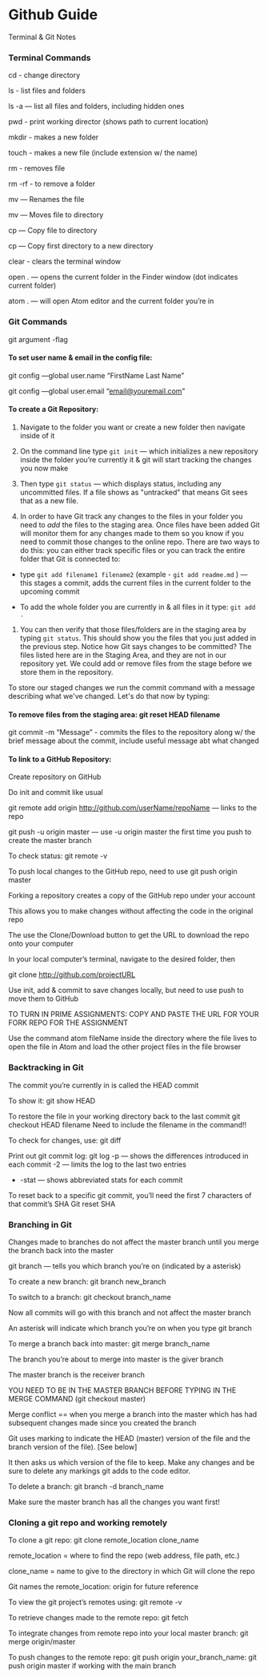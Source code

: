 # Github Guide

Terminal & Git Notes

### Terminal Commands
cd - change directory

ls - list files and folders

ls -a  — list all files and folders, including hidden ones

pwd - print working director (shows path to current location)  

mkdir - makes a new folder

touch - makes a new file (include extension w/ the name)

rm - removes file

rm -rf  - to remove a folder

mv <file-old> <file-new> — Renames the file

mv <file> <director> — Moves file to directory
 
cp <file> <directory> — Copy file to directory
 
cp <directory1> <directory2> — Copy first directory to a new directory 

clear - clears the terminal window

open . — opens the current folder in the Finder window (dot indicates current folder)

atom . — will open Atom editor and the current folder you’re in


### Git Commands

git argument -flag


#### To set user name & email in the config file:

git config —global user.name “FirstName Last Name”

git config —global user.email “email@youremail.com"


#### To create a Git Repository:

1. Navigate to the folder you want or create a new folder then navigate inside of it

1. On the command line type `git init` — which initializes a new repository inside the folder you’re currently it & git will start tracking the changes you now make

1. Then type `git status` —  which displays status, including any uncommitted files. If a file shows as "untracked" that means Git sees that as a new file.

1. In order to have Git track any changes to the files in your folder you need to *add* the files to the staging area. Once files have been added Git will monitor them for any changes made to them so you know if you need to commit those changes to the online repo. There are two ways to do this: you can either track specific files or you can track the entire folder that Git is connected to:

 * type `git add filename1 filename2` (example - `git add readme.md` ) — this stages a commit, adds the current files in the current folder to the upcoming commit

 * To add the whole folder you are currently in & all files in it type: `git add .`

1. You can then verify that those files/folders are in the staging area by typing `git status`. This should show you the files that you just added in the previous step. Notice how Git says changes to be committed? The files listed here are in the Staging Area, and they are not in our repository yet. We could add or remove files from the stage before we store them in the repository.

To store our staged changes we run the commit command with a message describing what we've changed. Let's do that now by typing: 
 

#### To remove files from the staging area: git reset HEAD filename

git commit -m “Message” - commits the files to the repository along w/ the brief message about the commit, include useful message abt what changed


#### To link to a GitHub Repository:


Create repository on GitHub

Do init and commit like usual

git remote add origin http://github.com/userName/repoName — links to the repo

git push -u origin master — use -u origin master the first time you push to create the master branch

To check status: git remote -v 

To push local changes to the GitHub repo, need to use git push origin master

Forking a repository creates a copy of the GitHub repo under your account

This allows you to make changes without affecting the code in the original repo

The use the Clone/Download button to get the URL to download the repo onto your computer

In your local computer’s terminal, navigate to the desired folder, then

git clone http://github.com/projectURL

Use init, add & commit to save changes locally, but need to use push to move them to GitHub

TO TURN IN PRIME ASSIGNMENTS: COPY AND PASTE THE URL FOR YOUR FORK REPO FOR THE ASSIGNMENT

Use the command atom fileName inside the directory where the file lives to open the file in Atom and load the other project files in the file browser


### Backtracking in Git


The commit you’re currently in is called the HEAD commit

To show it: git show HEAD

To restore the file in your working directory back to the last commit
git checkout HEAD filename
Need to include the filename in the command!!

To check for changes, use: git diff

Print out git commit log: git log
-p — shows the differences introduced in each commit
-2 — limits the log to the last two entries
- -stat — shows abbreviated stats for each commit

To reset back to a specific git commit, you’ll need the first 7 characters of that commit’s SHA
Git reset SHA 

### Branching in Git


Changes made to branches do not affect the master branch until you merge the branch back into the master

git branch — tells you which branch you’re on (indicated by a asterisk)

To create a new branch: git branch new_branch

To switch to a branch: git checkout branch_name

Now all commits will go with this branch and not affect the master branch

An asterisk will indicate which branch you’re on when you type git branch

To merge a branch back into master: git merge branch_name

The branch you’re about to merge into master is the giver branch

The master branch is the receiver branch

YOU NEED TO BE IN THE MASTER BRANCH BEFORE TYPING IN THE MERGE COMMAND (git checkout master)

Merge conflict == when you merge a branch into the master which has had subsequent changes made since you created the branch

Git uses marking to indicate the HEAD (master) version of the file and the branch version of the file).  [See below] 

It then asks us which version of the file to keep.  Make any changes and be sure to delete any markings git adds to the code editor.

To delete a branch: git branch -d branch_name

Make sure the master branch has all the changes you want first!


### Cloning a git repo and working remotely


To clone a git repo: git clone remote_location clone_name

remote_location = where to find the repo (web address, file path, etc.)

clone_name = name to give to the directory in which Git will clone the repo

Git names the remote_location: origin for future reference

To view the git project’s remotes using: git remote -v

To retrieve changes made to the remote repo: git fetch

To integrate changes from remote repo into your local master branch: git merge origin/master

To push changes to the remote repo: git push origin your_branch_name: git push origin master if working with the main branch
 


